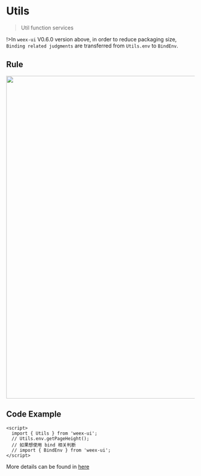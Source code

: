 # Utils

> Util function services

!>In `weex-ui` V0.6.0 version above, in order to reduce packaging size, `Binding related judgments` are transferred from `Utils.env` to `BindEnv`.

## Rule
<img src="https://img.alicdn.com/tfs/TB1t2Y7nN9YBuNjy0FfXXXIsVXa-2952-1096.png" width="860"/>

## Code Example

```vue
<script>
  import { Utils } from 'weex-ui';
  // Utils.env.getPageHeight();
  // 如果想使用 bind 相关判断
  // import { BindEnv } from 'weex-ui';
</script>
```

More details can be found in [here](https://github.com/alibaba/weex-ui/blob/master/packages/utils)

